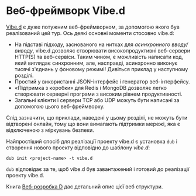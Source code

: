 # Веб-фреймворк Vibe.d

[Vibe.d](http://vibed.org) є дуже потужним веб-фреймворком, за
допомогою якого був реалізований цей тур. Ось деякі основні моменти
стосовно vibe.d:

* На підставі підходу, заснованого на нитках для *асинхронного вводу/виводу*,
  vibe.d дозволяє створювати високопродуктивні веб-сервери HTTP(S)
  та веб-сервіси. Таким чином, є можливість написати код, який виглядає
  синхронним, але, насправді, асинхронно виконує тисячі з'єднань у
  фоновому режимі! Дивіться приклад у наступному розділі.
* Простий у використанні JSON-інтерфейс і генератор веб-інтерфейсу.
* «Підтримка з коробки» для Redis і MongoDB дозволяє легко створювати
  серверні програми з високим рівнем продуктивності.
* Загальні клієнти і сервери TCP або UDP можуть бути написані за
  допомогою цього веб-фреймворку.

Слід зазначити, що приклади, наведені у цьому розділі, не можуть бути
відтворені онлайн, тому що вони вимагають підтримки мережі, яка є
відключеною з міркувань безпеки.

Найпростіший спосіб для реалізації проекту vibe.d є установка `dub`
і створення нового проекту відповідно до шаблону *vibe.d*: 

    dub init <project-name> -t vibe.d

`dub` відповідає за те, щоб vibe.d був завантажений і готовий до
реалізації проекту vibe.d.

Книга [Веб-розробка D](https://www.packtpub.com/web-development/d-web-development)
дає детальний опис цієї веб структури.

